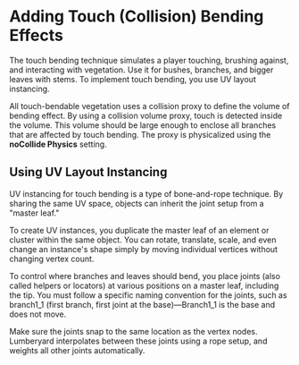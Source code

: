 # Adding Touch \(Collision\) Bending Effects<a name="vegetation-bending-touch-intro"></a>

The touch bending technique simulates a player touching, brushing against, and interacting with vegetation\. Use it for bushes, branches, and bigger leaves with stems\. To implement touch bending, you use UV layout instancing\.

All touch\-bendable vegetation uses a collision proxy to define the volume of bending effect\. By using a collision volume proxy, touch is detected inside the volume\. This volume should be large enough to enclose all branches that are affected by touch bending\. The proxy is physicalized using the **noCollide Physics** setting\.

## Using UV Layout Instancing<a name="vegetation-bending-touch-uv-layout"></a>

UV instancing for touch bending is a type of bone\-and\-rope technique\. By sharing the same UV space, objects can inherit the joint setup from a "master leaf\."

To create UV instances, you duplicate the master leaf of an element or cluster within the same object\. You can rotate, translate, scale, and even change an instance's shape simply by moving individual vertices without changing vertex count\.

To control where branches and leaves should bend, you place joints \(also called helpers or locators\) at various positions on a master leaf, including the tip\. You must follow a specific naming convention for the joints, such as branch1\_1 \(first branch, first joint at the base\)—Branch1\_1 is the base and does not move\.

Make sure the joints snap to the same location as the vertex nodes\. Lumberyard interpolates between these joints using a rope setup, and weights all other joints automatically\. 